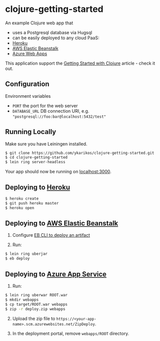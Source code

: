 
# clojure-getting-started

An example Clojure web app that
* uses a Postgresql database via Hugsql
* can be easily deployed to any cloud PaaS:
 * [Heroku](https://www.heroku.com)
 * [AWS Elastic Beanstalk](https://aws.amazon.com/elasticbeanstalk/)
 * [Azure Web Apps](https://azure.microsoft.com/en-us/services/app-service/web/)


This application support the [Getting Started with Clojure](https://devcenter.heroku.com/articles/getting-started-with-clojure) article - check it out.

## Configuration

Environment variables

- `PORT` the port for the web server
- `DATABASE_URL` DB connection URI, e.g. `"postgresql://foo:bar@localhost:5432/test"`

## Running Locally

Make sure you have Leiningen installed.

```sh
$ git clone https://github.com/ykarikos/clojure-getting-started.git
$ cd clojure-getting-started
$ lein ring server-headless
```

Your app should now be running on [localhost:3000](http://localhost:3000/).

## Deploying to [Heroku](https://www.heroku.com/)

```sh
$ heroku create
$ git push heroku master
$ heroku open
```

## Deploying to [AWS Elastic Beanstalk](https://aws.amazon.com/elasticbeanstalk/)

1. Configure [EB CLI to deploy an artifact](https://docs.aws.amazon.com/elasticbeanstalk/latest/dg/eb-cli3-configuration.html#eb-cli3-artifact)

2. Run:
```sh
$ lein ring uberjar
$ eb deploy
```

## Deploying to [Azure App Service](https://azure.microsoft.com/en-us/services/app-service/)

1. Run:

```sh
$ lein ring uberwar ROOT.war
$ mkdir webapps
$ cp target/ROOT.war webapps
$ zip -r deploy.zip webapps
```

2. Upload the zip file to `https://<your-app-name>.scm.azurewebsites.net/ZipDeploy`.

3. In the deployment portal, remove `webapps/ROOT` directory.
